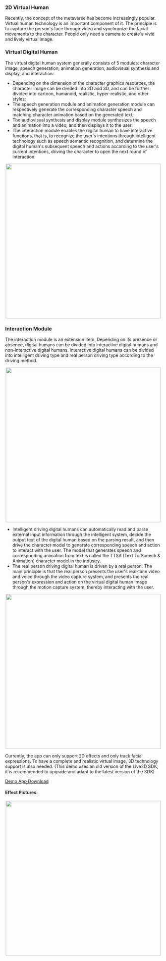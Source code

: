 
### 2D Virtual Human

Recently, the concept of the metaverse has become increasingly popular. Virtual human technology is an important component of it.
The principle is to capture the person's face through video and synchronize the facial movements to the character. People only need a camera to create a vivid and lively virtual image.

### Virtual Digital Human

The virtual digital human system generally consists of 5 modules: character image, speech generation, animation generation, audiovisual synthesis and display, and interaction:

- Depending on the dimension of the character graphics resources, the character image can be divided into 2D and 3D, and can be further divided into cartoon, humanoid, realistic, hyper-realistic, and other styles;
- The speech generation module and animation generation module can respectively generate the corresponding character speech and matching character animation based on the generated text;
- The audiovisual synthesis and display module synthesizes the speech and animation into a video, and then displays it to the user;
- The interaction module enables the digital human to have interactive functions, that is, to recognize the user's intentions through intelligent technology such as speech semantic recognition, and determine the digital human's subsequent speech and actions according to the user's current intentions, driving the character to open the next round of interaction.

<div align="center">
<img src="https://aias-home.oss-cn-beijing.aliyuncs.com/AIAS/9_metaverse/Live2DVirtualHumanDemo/arc.png"  width = "500"/>
</div>  

### Interaction Module

The interaction module is an extension item. Depending on its presence or absence, digital humans can be divided into interactive digital humans and non-interactive digital humans.
Interactive digital humans can be divided into intelligent driving type and real person driving type according to the driving method.

<div align="center">
<img src="https://aias-home.oss-cn-beijing.aliyuncs.com/AIAS/9_metaverse/Live2DVirtualHumanDemo/interaction.png"  width = "500"/>
</div>  

- Intelligent driving digital humans can automatically read and parse external input information through the intelligent system, decide the output text of the digital human based on the parsing result, and then drive the character model to generate corresponding speech and action to interact with the user. The model that generates speech and corresponding animation from text is called the TTSA (Text To Speech & Animation) character model in the industry.
- The real person driving digital human is driven by a real person. The main principle is that the real person presents the user's real-time video and voice through the video capture system, and presents the real person's expression and action on the virtual digital human image through the motion capture system, thereby interacting with the user.

<div align="center">
<img src="https://aias-home.oss-cn-beijing.aliyuncs.com/AIAS/9_metaverse/Live2DVirtualHumanDemo/interaction2.png"  width = "500"/>
</div>  

Currently, the app can only support 2D effects and only track facial expressions. To have a complete and realistic virtual image, 3D technology support is also needed.
(This demo uses an old version of the Live2D SDK, it is recommended to upgrade and adapt to the latest version of the SDK)

[Demo App Download](https://github.com/mymagicpower/AIAS/releases/download/apps/2D_vtuber.apk)  

#### Effect Pictures:
<div align="center">
<img src="https://aias-home.oss-cn-beijing.aliyuncs.com/AIAS/9_metaverse/Live2DVirtualHumanDemo/2D.png"  width = "500"/>
</div>  

